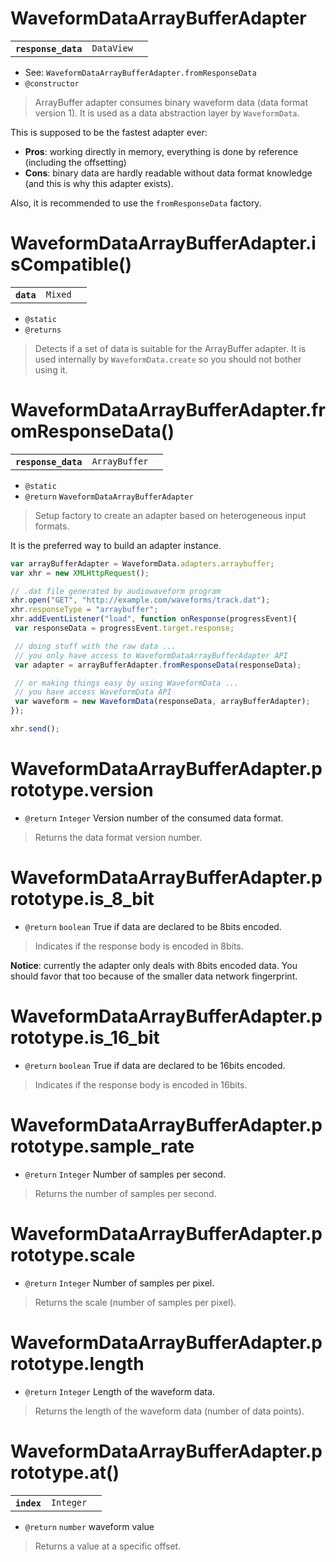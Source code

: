 # WaveformDataArrayBufferAdapter

<table>
  <tr>
    <th><code>response_data</code></th>
    <td><code>DataView</code></td>
    <td></td>
  </tr>
</table>

* See: `WaveformDataArrayBufferAdapter.fromResponseData`
* `@constructor`


> ArrayBuffer adapter consumes binary waveform data (data format version 1).
It is used as a data abstraction layer by `WaveformData`.

This is supposed to be the fastest adapter ever:
* **Pros**: working directly in memory, everything is done by reference (including the offsetting)
* **Cons**: binary data are hardly readable without data format knowledge (and this is why this adapter exists).

Also, it is recommended to use the `fromResponseData` factory.

# WaveformDataArrayBufferAdapter.isCompatible()

<table>
  <tr>
    <th><code>data</code></th>
    <td><code>Mixed</code></td>
    <td></td>
  </tr>
</table>

* `@static`
* `@returns`


> Detects if a set of data is suitable for the ArrayBuffer adapter.
It is used internally by `WaveformData.create` so you should not bother using it.

# WaveformDataArrayBufferAdapter.fromResponseData()

<table>
  <tr>
    <th><code>response_data</code></th>
    <td><code>ArrayBuffer</code></td>
    <td></td>
  </tr>
</table>

* `@static`
* `@return` `WaveformDataArrayBufferAdapter` 


> Setup factory to create an adapter based on heterogeneous input formats.

It is the preferred way to build an adapter instance.

```javascript
var arrayBufferAdapter = WaveformData.adapters.arraybuffer;
var xhr = new XMLHttpRequest();

// .dat file generated by audiowaveform program
xhr.open("GET", "http://example.com/waveforms/track.dat");
xhr.responseType = "arraybuffer";
xhr.addEventListener("load", function onResponse(progressEvent){
 var responseData = progressEvent.target.response;

 // doing stuff with the raw data ...
 // you only have access to WaveformDataArrayBufferAdapter API
 var adapter = arrayBufferAdapter.fromResponseData(responseData);

 // or making things easy by using WaveformData ...
 // you have access WaveformData API
 var waveform = new WaveformData(responseData, arrayBufferAdapter);
});

xhr.send();
```

# WaveformDataArrayBufferAdapter.prototype.version


* `@return` `Integer` Version number of the consumed data format.


> Returns the data format version number.

# WaveformDataArrayBufferAdapter.prototype.is_8_bit


* `@return` `boolean` True if data are declared to be 8bits encoded.


> Indicates if the response body is encoded in 8bits.

**Notice**: currently the adapter only deals with 8bits encoded data.
You should favor that too because of the smaller data network fingerprint.

# WaveformDataArrayBufferAdapter.prototype.is_16_bit


* `@return` `boolean` True if data are declared to be 16bits encoded.


> Indicates if the response body is encoded in 16bits.

# WaveformDataArrayBufferAdapter.prototype.sample_rate


* `@return` `Integer` Number of samples per second.


> Returns the number of samples per second.

# WaveformDataArrayBufferAdapter.prototype.scale


* `@return` `Integer` Number of samples per pixel.


> Returns the scale (number of samples per pixel).

# WaveformDataArrayBufferAdapter.prototype.length


* `@return` `Integer` Length of the waveform data.


> Returns the length of the waveform data (number of data points).

# WaveformDataArrayBufferAdapter.prototype.at()

<table>
  <tr>
    <th><code>index</code></th>
    <td><code>Integer</code></td>
    <td></td>
  </tr>
</table>

* `@return` `number` waveform value


> Returns a value at a specific offset.

